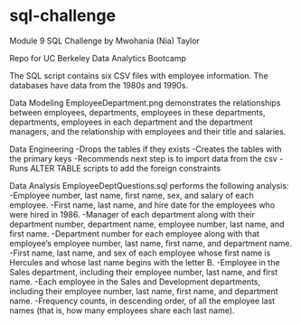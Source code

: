 # sql-challenge
Module 9 SQL Challenge by Mwohania (Nia) Taylor

Repo for UC Berkeley Data Analytics Bootcamp

The SQL script contains six CSV files with employee information. The databases have data from the 1980s and 1990s.

Data Modeling
EmployeeDepartment.png demonstrates the relationships between employees, departments, employees in these departments, departments, employees in each department and the department managers, and the relationship with employees and their title and salaries.

Data Engineering
-Drops the tables if they exists
-Creates the tables with the primary keys
-Recommends next step is to import data from the csv
-Runs ALTER TABLE scripts to add the foreign constraints

Data Analysis
EmployeeDeptQuestions.sql performs the following analysis:
-Employee number, last name, first name, sex, and salary of each employee.
-First name, last name, and hire date for the employees who were hired in 1986.
-Manager of each department along with their department number, department name, employee number, last name, and first name.
-Department number for each employee along with that employee’s employee number, last name, first name, and department name.
-First name, last name, and sex of each employee whose first name is Hercules and whose last name begins with the letter B.
-Employee in the Sales department, including their employee number, last name, and first name.
-Each employee in the Sales and Development departments, including their employee number, last name, first name, and department name.
-Frequency counts, in descending order, of all the employee last names (that is, how many employees share each last name).
